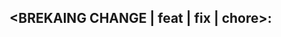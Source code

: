 ## <BREKAING CHANGE | feat | fix | chore>: <Short description your changes>

## <Description of change>

<long description of change>
